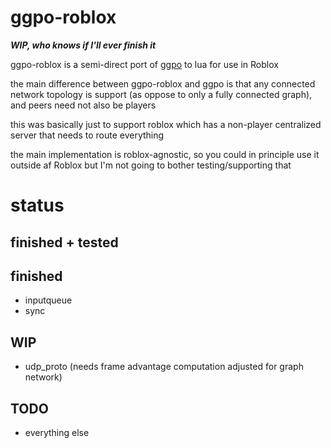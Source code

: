 # ggpo-roblox

***WIP, who knows if I'll ever finish it***




ggpo-roblox is a semi-direct port of [ggpo](https://github.com/pond3r/ggpo) to lua for use in Roblox

the main difference between ggpo-roblox and ggpo is that any connected network topology is support (as oppose to only a fully connected graph), and peers need not also be players

this was basically just to support roblox which has a non-player centralized server that needs to route everything

the main implementation is roblox-agnostic, so you could in principle use it outside af Roblox but I'm not going to bother testing/supporting that


# status

## finished + tested

## finished 
- inputqueue
- sync

## WIP
- udp_proto (needs frame advantage computation adjusted for graph network)

## TODO
- everything else